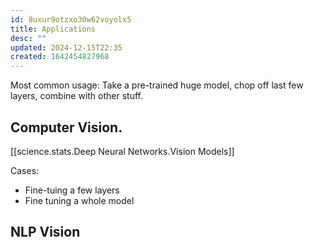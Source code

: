 ```yaml
---
id: 8uxur9otzxo30w62voyolx5
title: Applications
desc: ""
updated: 2024-12-15T22:35
created: 1642454827968
---
```

Most common usage:
Take a pre-trained huge model, chop off last few layers, combine with other stuff.

## Computer Vision.

[[science.stats.Deep Neural Networks.Vision Models]]

Cases:

- Fine-tuing a few layers
- Fine tuning a whole model 

## NLP Vision

